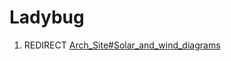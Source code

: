 # Ladybug

1.  REDIRECT [Arch\_Site\#Solar\_and\_wind\_diagrams](Arch_Site#Solar_and_wind_diagrams.md)
